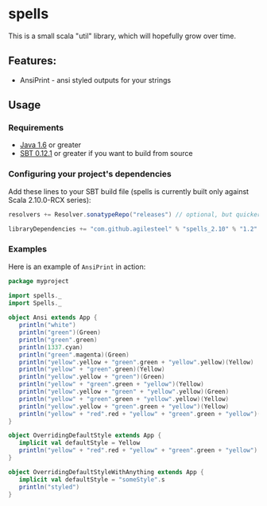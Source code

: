 [Java 1.6]: http://java.com/en/download/index.jsp
[SBT 0.12.1]: http://www.scala-sbt.org/

# spells

This is a small scala "util" library, which will hopefully grow over time.

## Features:

* AnsiPrint - ansi styled outputs for your strings

## Usage

### Requirements 

* [Java 1.6] or greater
* [SBT 0.12.1] or greater if you want to build from source

### Configuring your project's dependencies

Add these lines to your SBT build file (spells is currently built only against Scala 2.10.0-RCX series):
```scala
resolvers += Resolver.sonatypeRepo("releases") // optional, but quicker

libraryDependencies += "com.github.agilesteel" % "spells_2.10" % "1.2"
```

### Examples

Here is an example of ``AnsiPrint`` in action:

```scala
package myproject

import spells._
import Spells._
 
object Ansi extends App {
   println("white")
   println("green")(Green)
   println("green".green)
   println(1337.cyan)
   println("green".magenta)(Green)
   println("yellow".yellow + "green".green + "yellow".yellow)(Yellow)
   println("yellow" + "green".green)(Yellow)
   println("yellow".yellow + "green")(Green)
   println("yellow" + "green".green + "yellow")(Yellow)
   println("yellow".yellow + "green" + "yellow".yellow)(Green)
   println("yellow" + "green".green + "yellow".yellow)(Yellow)
   println("yellow".yellow + "green".green + "yellow")(Yellow)
   println("yellow" + "red".red + "yellow" + "green".green + "yellow")(Yellow)
}

object OverridingDefaultStyle extends App {
   implicit val defaultStyle = Yellow
   println("yellow" + "red".red + "yellow" + "green".green + "yellow")
}

object OverridingDefaultStyleWithAnything extends App {
   implicit val defaultStyle = "someStyle".s
   println("styled")
}
```